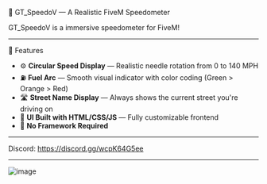 🚗 GT_SpeedoV — A Realistic FiveM Speedometer

GT_SpeedoV is a immersive speedometer for FiveM!

---

🎯 Features

- ⚙️ **Circular Speed Display** — Realistic needle rotation from 0 to 140 MPH
- ⛽ **Fuel Arc** — Smooth visual indicator with color coding (Green > Orange > Red)
- 🛣️ **Street Name Display** — Always shows the current street you're driving on
- 🎨 **UI Built with HTML/CSS/JS** — Fully customizable frontend
- 🧠 **No Framework Required**

---

Discord: https://discord.gg/wcpK64G5ee

---

![image](https://github.com/user-attachments/assets/e7299dd9-535f-4449-9e8d-8db69dba408f)
